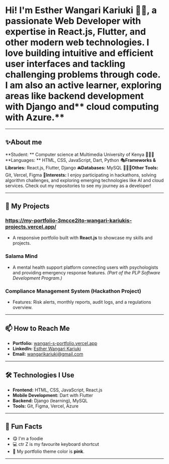 # Hi! I'm Esther Wangari Kariuki 👋🏽, a passionate Web Developer with expertise in **React.js**, **Flutter**, and other modern web technologies. I love building intuitive and efficient user interfaces and tackling challenging problems through code. I am also an active learner, exploring areas like backend development with **Django** and** cloud computing with Azure.**

---

## ✨About me
**Student: ** Computer science at Multimedia University of Kenya
🙋🏽‍♀️ **Languages: ** HTML, CSS, JavaScript, Dart, Python
🎭**Frameworks & Libraries:**  React.js, Flutter, Django
🚘**Databases:** MySQL
👨🏽‍💻**Other Tools:** Git, Vercel, Figma
🎁**Interests:** I enjoy participating in hackathons, solving algorithm challenges, and exploring emerging technologies like AI and cloud services. Check out my repositories to see my journey as a developer!

---
## 🔧 My Projects
### https://my-portfolio-3mcce2ito-wangari-kariukis-projects.vercel.app/
- A responsive portfolio built with **React.js** to showcase my skills and projects.

### Salama Mind
- A mental health support platform connecting users with psychologists and providing emergency response features. *(Part of the PLP Software Development Program.)*

### Compliance Management System (Hackathon Project)
- Features: Risk alerts, monthly reports, audit logs, and a regulations overview.

---
## 📫 How to Reach Me
- **Portfolio:** [wangari-s-portfolio.vercel.app](https://my-portfolio-wangari-kariuki-wangari-kariukis-projects.vercel.app/)
- **LinkedIn:** [Esther Wangari Kariuki](https://www.linkedin.com/in/esther-wangari-kariuki/)
- **Email:** [wangarikariuki@gmail.com](mailto:wangarikariuki@gmail.com)

---

## 🛠️ Technologies I Use
- **Frontend:** HTML, CSS, JavaScript, React.js
- **Mobile Development:** Dart with Flutter
- **Backend:** Django (learning), MySQL
- **Tools:** Git, Figma, Vercel, Azure

---


## 🌱 Fun Facts
- 😋 I'm a foodie
- 💻 ctr Z is my favourite keyboard shortcut
- 🎨 My portfolio theme color is **pink**.

---

<!--
**Wangari-Kariuki/Wangari-Kariuki** is a ✨ _special_ ✨ repository because its `README.md` (this file) appears on your GitHub profile.

Here are some ideas to get you started:

- 🔭 I’m currently working on ...
- 🌱 I’m currently learning ...
- 👯 I’m looking to collaborate on ...
- 🤔 I’m looking for help with ...
- 💬 Ask me about ...
- 📫 How to reach me: ...
- 😄 Pronouns: ...
- ⚡ Fun fact: ...
-->
